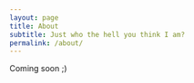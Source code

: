 ```yaml
---
layout: page
title: About
subtitle: Just who the hell you think I am?
permalink: /about/
---
```


Coming soon ;)
